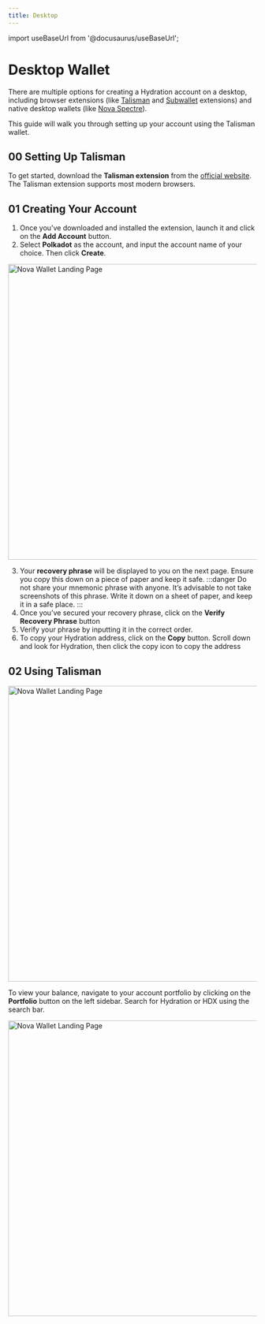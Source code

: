 ```yaml
---
title: Desktop
---
```


import useBaseUrl from '@docusaurus/useBaseUrl';

# Desktop Wallet

There are multiple options for creating a Hydration account on a desktop, including browser extensions (like [Talisman](https://www.talisman.xyz/) and [Subwallet](https://www.subwallet.app/download.html) extensions) and native desktop wallets (like [Nova Spectre](https://novaspektr.io/)).

This guide will walk you through setting up your account using the Talisman wallet.

## 00 Setting Up Talisman
To get started, download the **Talisman extension** from the [official website](https://www.talisman.xyz/). The Talisman extension supports most modern browsers.

## 01 Creating Your Account
1. Once you’ve downloaded and installed the extension, launch it and click on the **Add Account** button.
2. Select **Polkadot** as the account, and input the account name of your choice. Then click **Create**.

<div style={{textAlign: 'center'}}>
  <img alt="Nova Wallet Landing Page" src={useBaseUrl('/howto_wallet_desktop/talisman_desktop.jpg')}
  width="600px" />
</div>

3. Your **recovery phrase** will be displayed to you on the next page. Ensure you copy this down on a piece of paper and keep it safe.
:::danger
Do not share your mnemonic phrase with anyone. It’s advisable to not take screenshots of this phrase. Write it down on a sheet of paper, and keep it in a safe place.
:::
4. Once you’ve secured your recovery phrase, click on the **Verify Recovery Phrase** button
5. Verify your phrase by inputting it in the correct order.
6. To copy your Hydration address, click on the **Copy** button. Scroll down and look for Hydration, then click the copy icon to copy the address

## 02 Using Talisman
<div style={{textAlign: 'center'}}>
  <img alt="Nova Wallet Landing Page" src={useBaseUrl('/howto_wallet_desktop/talisman_copy_address.gif')}
  width="600px" />
</div>

To view your balance, navigate to your account portfolio by clicking on the **Portfolio** button on the left sidebar.  Search for Hydration or HDX using the search bar.

<div style={{textAlign: 'center'}}>
  <img alt="Nova Wallet Landing Page" src={useBaseUrl('/howto_wallet_desktop/talisman_view_balance.jpg')}
  width="600px" />
</div>